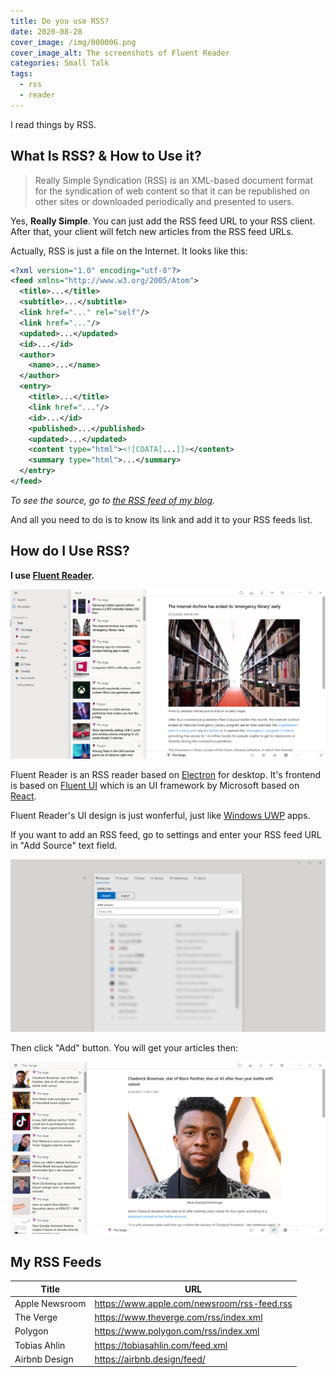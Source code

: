 ```yaml
---
title: Do you use RSS?
date: 2020-08-28
cover_image: /img/000006.png
cover_image_alt: The screenshots of Fluent Reader
categories: Small Talk
tags:
  - rss
  - reader
---
```


I read things by RSS.

<!-- more -->

## What Is RSS? & How to Use it?

> Really Simple Syndication (RSS) is an XML-based document format for the syndication of web content so that it can be republished on other sites or downloaded periodically and presented to users.

Yes, **Really Simple**. You can just add the RSS feed URL to your RSS client. After that, your client will fetch new articles from the RSS feed URLs.

Actually, RSS is just a file on the Internet. It looks like this:

```xml
<?xml version="1.0" encoding="utf-8"?>
<feed xmlns="http://www.w3.org/2005/Atom">
  <title>...</title>
  <subtitle>...</subtitle>
  <link href="..." rel="self"/>
  <link href="..."/>
  <updated>...</updated>
  <id>...</id>
  <author>
    <name>...</name>
  </author>
  <entry>
    <title>...</title>
    <link href="..."/>
    <id>...</id>
    <published>...</published>
    <updated>...</updated>
    <content type="html"><![CDATA[...]]></content>
    <summary type="html">...</summary>
  </entry>
</feed>
```

_To see the source, go to [the RSS feed of my blog](/atom.xml)._

And all you need to do is to know its link and add it to your RSS feeds list.

## How do I Use RSS?

**I use [Fluent Reader](https://hyliu.me/fluent-reader/).**

<div class="block-large"><img src="/img/000008.png" alt="A screenshot of the Fluent Reader"></div>

Fluent Reader is an RSS reader based on [Electron](https://www.electronjs.org/) for desktop. It's frontend is based on [Fluent UI](https://github.com/microsoft/fluentui) which is an UI framework by Microsoft based on [React](https://reactjs.org/).

Fluent Reader's UI design is just wonferful, just like [Windows UWP](https://docs.microsoft.com/en-us/windows/uwp/) apps.

If you want to add an RSS feed, go to settings and enter your RSS feed URL in "Add Source" text field.

<div class="block-large"><img src="/img/000010.png" alt="A screenshot of the settings page"></div>

Then click "Add" button. You will get your articles then:

<div class="block-large"><img src="/img/000011.png" alt="A screenshot of what you will get then"></div>

## My RSS Feeds

| Title | URL |
| --- | --- |
| Apple Newsroom | https://www.apple.com/newsroom/rss-feed.rss |
| The Verge | https://www.theverge.com/rss/index.xml |
| Polygon | https://www.polygon.com/rss/index.xml |
| Tobias Ahlin | https://tobiasahlin.com/feed.xml |
| Airbnb Design | https://airbnb.design/feed/ |
